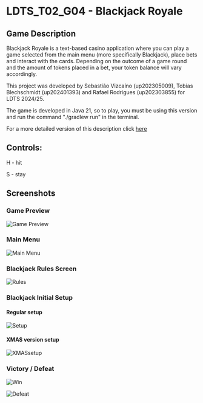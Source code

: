 # LDTS_T02_G04 - Blackjack Royale

## Game Description
Blackjack Royale is a text-based casino application where you can play a game selected from the main menu (more specifically Blackjack), place bets and interact with the cards. Depending on the outcome of a game round and the amount of tokens placed in a bet, your token balance will vary accordingly.

This project was developed by Sebastião Vizcaíno (up202305009), Tobias Blechschmidt (up202401393) and Rafael Rodrigues (up202303855) for LDTS 2024/25.

The game is developed in Java 21, so to play, you must be using this version and run the command "./gradlew run" in the terminal.

For a more detailed version of this description click [here](./docs/README.md)

## Controls: 
  H - hit
  
  S - stay


## Screenshots 

### Game Preview

![Game Preview](https://github.com/FEUP-LDTS-2024/project-t02g04/blob/refactoring/docs/GIFs/CasinoPreview.gif)

### Main Menu

![Main Menu](https://github.com/FEUP-LDTS-2024/project-t02g04/blob/refactoring/docs/Images/Menu.png)

### Blackjack Rules Screen

![Rules](https://github.com/FEUP-LDTS-2024/project-t02g04/blob/refactoring/docs/Images/Rules.png)

### Blackjack Initial Setup

#### Regular setup

![Setup](https://github.com/FEUP-LDTS-2024/project-t02g04/blob/refactoring/docs/Images/InitialSetup.png)

#### XMAS version setup

![XMASsetup](https://github.com/FEUP-LDTS-2024/project-t02g04/blob/refactoring/docs/Images/XMAS_Setup.png)

### Victory / Defeat

![Win](https://github.com/FEUP-LDTS-2024/project-t02g04/blob/refactoring/docs/Images/Victory.png)

![Defeat](https://github.com/FEUP-LDTS-2024/project-t02g04/blob/refactoring/docs/Images/XMAS_Loss.png)












